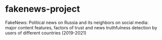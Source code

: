 # fakenews-project
FakeNews: Political news on Russia and its neighbors on social media: major content features, factors of trust and news truthfulness detection by users of different countries (2019-2021)
